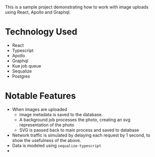 This is a sample project demonstrating how to work with image uploads using React, Apollo and Graphql.

# Technology Used

 - React
 - Typescript
 - Apollo
 - Graphql
 - Kue job queue
 - Sequalize
 - Postgres

# Notable Features

 - When images are uploaded
    - image metadata is saved to the database.
    - A background job processes the photo, creating an svg representation of the photo
    - SVG is passed back to main process and saved to database 
 - Network traffic is simulated by delaying each request by 1 second, to show the usefulness of the above.
 - Data is modeled using `sequalize-typescript`
 - 